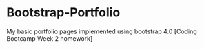 # Bootstrap-Portfolio
My basic portfolio pages implemented using bootstrap 4.0
[Coding Bootcamp Week 2 homework]
